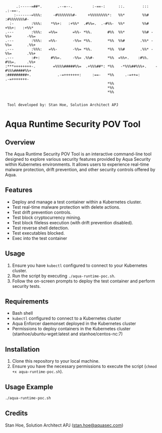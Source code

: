          .:-----=##*.       .--=--.         :-==-:      ::.        :::     .:-==-.
        :-------=%%%:     -#%%%%%%%#-     +%%%%%%%%*:   %%*        %%#   :#%%%%%%%#-
      :-        :%%%:    *%%+:   :+%%*  .#%%=.  .-#%%-  %%*        %%#  +%%+:   :+%%*
    .---        :%%%:   =%%=       =%%- *%%.       #%%  %%*        %%# -%%+       -%%=
    .---        :%%%:   =%%-       -%%= *%%.       *%%  %%#       .%%* -%%=       .%%+
    .---        :%%%:   =%%-       -%%= *%%.       *%%  %%#       .%%* -%%=       .%%+
    .---        :#+:     #%%=.     -%%= .%%#-      *%%  =%%+.    :#%%.  #%%=.     .%%+
    :***++++++++-.        =%%%%#####%%=  .+%%%##*: *%%   -*%%%##%%%+.    -#%%%#####%%+
    :#########+.            .-=+++++++:     :==-   *%%     .-=++=:         .-=+++++++-
                                                   *%%
                                                   *%%
                                                   *%%


     Tool developed by: Stan Hoe, Solution Architect APJ

# Aqua Runtime Security POV Tool

## Overview
The Aqua Runtime Security POV Tool is an interactive command-line tool designed to explore various security features provided by Aqua Security within Kubernetes environments. It allows users to experience real-time malware protection, drift prevention, and other security controls offered by Aqua.

## Features
- Deploy and manage a test container within a Kubernetes cluster.
- Test real-time malware protection with delete actions.
- Test drift prevention controls.
- Test block cryptocurrency mining.
- Test block fileless execution (with drift prevention disabled).
- Test reverse shell detection.
- Test executables blocked.
- Exec into the test container

## Usage
1. Ensure you have `kubectl` configured to connect to your Kubernetes cluster.
2. Run the script by executing `./aqua-runtime-poc.sh`.
3. Follow the on-screen prompts to deploy the test container and perform security tests.

## Requirements
- Bash shell
- `kubectl` configured to connect to a Kubernetes cluster
- Aqua Enforcer daemonset deployed in the Kubernetes cluster
- Permissions to deploy containers in the Kubernetes cluster (stanhoe/ubuntu-wget:latest and stanhoe/centos-nc:7)

## Installation
1. Clone this repository to your local machine.
2. Ensure you have the necessary permissions to execute the script (`chmod +x aqua-runtime-poc.sh`).

## Usage Example
```bash
./aqua-runtime-poc.sh
```

## Credits
Stan Hoe, Solution Architect APJ (stan.hoe@aquasec.com)
